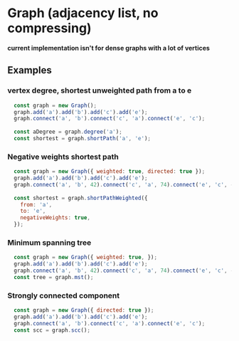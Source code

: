 # Graph (adjacency list, no compressing) 
**current implementation isn't for dense graphs with a lot of vertices**

## Examples

### vertex degree, shortest unweighted path from a to e
```js
  const graph = new Graph();
  graph.add('a').add('b').add('c').add('e');
  graph.connect('a', 'b').connect('c', 'a').connect('e', 'c');
  
  const aDegree = graph.degree('a');
  const shortest = graph.shortPath('a', 'e');
```

### Negative weights shortest path
```js
  const graph = new Graph({ weighted: true, directed: true });
  graph.add('a').add('b').add('c').add('e');
  graph.connect('a', 'b', 42).connect('c', 'a', 74).connect('e', 'c', -33);
  
  const shortest = graph.shortPathWeighted({ 
    from: 'a',
    to: 'e', 
    negativeWeights: true,
  });
```

### Minimum spanning tree 
```js 
  const graph = new Graph({ weighted: true, });
  graph.add('a').add('b').add('c').add('e');
  graph.connect('a', 'b', 42).connect('c', 'a', 74).connect('e', 'c', -33);
  const tree = graph.mst();
```


### Strongly connected component
```js 
  const graph = new Graph({ directed: true });
  graph.add('a').add('b').add('c').add('e');
  graph.connect('a', 'b').connect('c', 'a').connect('e', 'c');
  const scc = graph.scc();
```